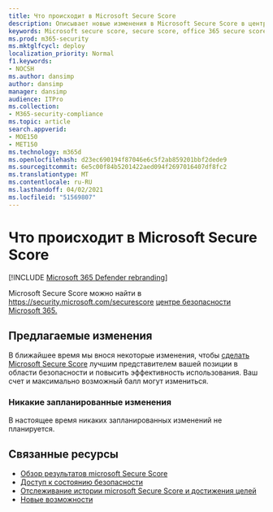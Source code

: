 ```yaml
---
title: Что происходит в Microsoft Secure Score
description: Описывает новые изменения в Microsoft Secure Score в центре безопасности Microsoft 365.
keywords: Microsoft secure score, secure score, office 365 secure score, microsoft security score, Microsoft 365 security center, improvement actions
ms.prod: m365-security
ms.mktglfcycl: deploy
localization_priority: Normal
f1.keywords:
- NOCSH
ms.author: dansimp
author: dansimp
manager: dansimp
audience: ITPro
ms.collection:
- M365-security-compliance
ms.topic: article
search.appverid:
- MOE150
- MET150
ms.technology: m365d
ms.openlocfilehash: d23ec690194f87046e6c5f2ab859201bbf2dede9
ms.sourcegitcommit: 6e5c00f84b5201422aed094f2697016407df8fc2
ms.translationtype: MT
ms.contentlocale: ru-RU
ms.lasthandoff: 04/02/2021
ms.locfileid: "51569807"
---
```

# <a name="whats-coming-to-microsoft-secure-score"></a>Что происходит в Microsoft Secure Score

[!INCLUDE [Microsoft 365 Defender rebranding](../includes/microsoft-defender.md)]

Microsoft Secure Score можно найти в https://security.microsoft.com/securescore [центре безопасности Microsoft 365.](overview-security-center.md)

## <a name="proposed-changes"></a>Предлагаемые изменения

В ближайшее время мы внося некоторые изменения, чтобы [сделать Microsoft Secure Score](microsoft-secure-score.md) лучшим представителем вашей позиции в области безопасности и повысить эффективность использования. Ваш счет и максимально возможный балл могут измениться.

### <a name="no-planned-changes"></a>Никакие запланированные изменения

В настоящее время никаких запланированных изменений не планируется.

## <a name="related-resources"></a>Связанные ресурсы

- [Обзор результатов microsoft Secure Score](microsoft-secure-score.md)
- [Доступ к состоянию безопасности](microsoft-secure-score-improvement-actions.md)
- [Отслеживание истории microsoft Secure Score и достижения целей](microsoft-secure-score-history-metrics-trends.md)
- [Новые возможности](microsoft-secure-score-whats-new.md)
